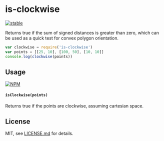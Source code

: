 # is-clockwise

[![stable](http://badges.github.io/stability-badges/dist/stable.svg)](http://github.com/badges/stability-badges)

Returns true if the sum of signed distances is greater than zero, which can be used as a quick test for convex polygon orientation.

```js
var clockwise = require('is-clockwise')
var points = [[25, 10], [100, 50], [10, 10]]
console.log(clockwise(points))
```

## Usage

[![NPM](https://nodei.co/npm/is-clockwise.png)](https://nodei.co/npm/is-clockwise/)

#### `isClockwise(points)`

Returns true if the points are clockwise, assuming cartesian space.

## License

MIT, see [LICENSE.md](http://github.com/mattdesl/is-clockwise/blob/master/LICENSE.md) for details.
